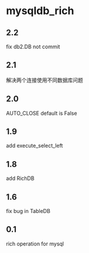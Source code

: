# mysqldb_rich

## 2.2
fix db2.DB not commit

## 2.1
解决两个连接使用不同数据库问题

## 2.0
AUTO_CLOSE default is False

## 1.9
add execute_select_left

## 1.8
add RichDB

## 1.6
fix bug in TableDB

## 0.1
rich operation for mysql 